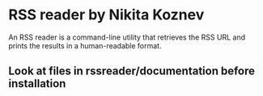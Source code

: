 # RSS reader by Nikita Koznev
An RSS reader is a command-line utility that retrieves the RSS URL and prints the results in a human-readable format.

## Look at files in rssreader/documentation before installation